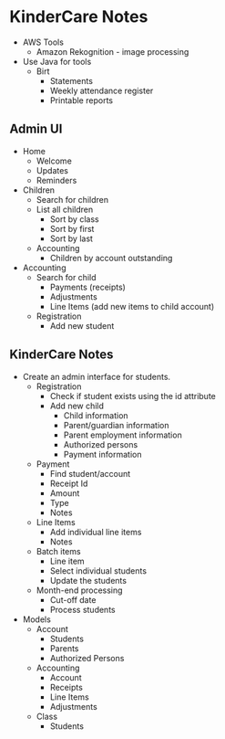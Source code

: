 # KinderCare Notes
* AWS Tools
  * Amazon Rekognition - image processing
* Use Java for tools
  * Birt
    * Statements
    * Weekly attendance register
    * Printable reports
## Admin UI
* Home
  * Welcome
  * Updates
  * Reminders
* Children
  * Search for children
  * List all children
    * Sort by class
    * Sort by first
    * Sort by last
  * Accounting
    * Children by account outstanding
* Accounting
  * Search for child
    * Payments (receipts)
    * Adjustments
    * Line Items (add new items to child account)
  * Registration
    * Add new student
## KinderCare Notes
* Create an admin interface for students.
  * Registration
    * Check if student exists using the id attribute
    * Add new child
      * Child information
      * Parent/guardian information
      * Parent employment information
      * Authorized persons
      * Payment information
  * Payment
    * Find student/account
    * Receipt Id
    * Amount
    * Type
    * Notes
  * Line Items
    * Add individual line items
    * Notes
  * Batch items
    * Line item
    * Select individual students
    * Update the students
  * Month-end processing
    * Cut-off date
    * Process students
* Models
  * Account
    * Students
    * Parents
    * Authorized Persons
  * Accounting
    * Account
    * Receipts
    * Line Items
    * Adjustments
  * Class
    * Students
